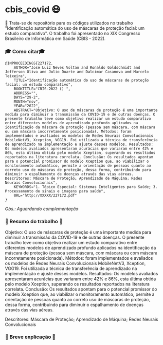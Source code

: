 # cbis_covid  😷


📌 Trata-se de repositório para os códigos utilizados no trabalho "Identificação automática do uso de máscaras de proteção facial: um estudo comparativo".
O trabalho foi apresentado no XIX Congresso Brasileiro de Informática em Saúde (CBIS - 2022).


### 🎓 Como citar🎓 

```
@INPROCEEDINGS{227172,
    AUTHOR="José Luiz Neves Voltan and Ronaldo Goldschmidt and Jefferson Oliva and Julio Duarte and Dalcimar Casanova and Marcelo Teixeira",
    TITLE="Identificação automática do uso de máscaras de proteção facial: um estudo comparativo",
    BOOKTITLE="CBIS-2022 () ",
    ADDRESS="",
    DAYS="29-2",
    MONTH="nov",
    YEAR="2022",
    ABSTRACT="Objetivo: O uso de máscaras de proteção é uma importante medida para diminuir a transmissão da COVID-19 e de outras doenças. O presente trabalho teve como objetivo realizar um estudo comparativo entre diferentes modelos de aprendizado profundo aplicados na identificação da máscara de proteção (pessoa sem máscara, com máscara ou com máscara incorretamente posicionada). Métodos: foram implementados e avaliados os modelos de Redes Neurais Convolucionais MobileNetV3, Xception, VGG19. Foi utilizada a técnica de transferência de aprendizado na implementação e ajuste desses modelos. Resultados: Os modelos avaliados apresentaram acurácias que variaram entre 42% e 86%, esta última obtida pelo modelo Xception, superando os resultados reportados na literatura correlata. Conclusão: Os resultados apontam para o potencial promissor do modelo Xception que, ao viabilizar o monitoramento automático, permite a orientação de pessoas quanto ao correto uso de máscaras de proteção, dessa forma, contribuindo para diminuir o espalhamento de doenças através das vias aéreas. Descritores: Máscara de Proteção; Aprendizado de Máquina; Redes Neurais Convolucionais",
    KEYWORDS="1. Tópico Especial: Sistemas Inteligentes para Saúde; 3. Processamento de sinais e imagens para saúde",
    URL="http://XXXXX/227172.pdf"
}
```

_Obs.: Aguardando complementação_


### 📝 Resumo do trabalho 📝
Objetivo: O uso de máscaras de proteção é uma importante medida para diminuir a transmissão da COVID-19 e de outras doenças. O presente trabalho teve como objetivo realizar um estudo comparativo entre diferentes modelos de aprendizado profundo aplicados na identificação da máscara de proteção (pessoa sem máscara, com máscara ou com máscara incorretamente posicionada). Métodos: foram implementados e avaliados os modelos de Redes Neurais Convolucionais MobileNetV3, Xception, VGG19. Foi utilizada a técnica de transferência de aprendizado na implementação e ajuste desses modelos. Resultados: Os modelos avaliados apresentaram acurácias que variaram entre 42% e 86%, esta última obtida pelo modelo Xception, superando os resultados reportados na literatura correlata. Conclusão: Os resultados apontam para o potencial promissor do modelo Xception que, ao viabilizar o monitoramento automático, permite a orientação de pessoas quanto ao correto uso de máscaras de proteção, dessa forma, contribuindo para diminuir o espalhamento de doenças através das vias aéreas.

Descritores: Máscara de Proteção; Aprendizado de Máquina; Redes Neurais Convolucionais

### 💬 Breve explicação 💬


